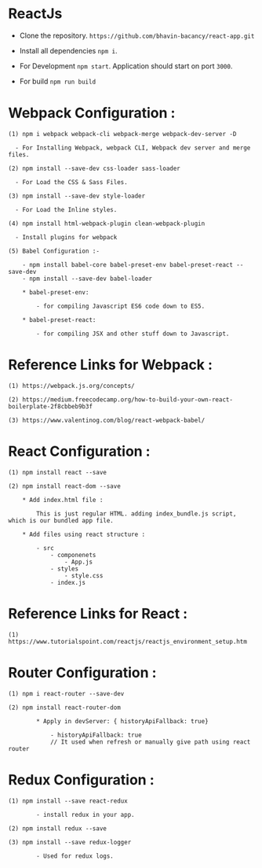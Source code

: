 # ReactJs 

* Clone the repository.
 `https://github.com/bhavin-bacancy/react-app.git`

* Install all dependencies
  `npm i`.

* For Development
  `npm start`.
  Application should start on port `3000`.

* For build
  `npm run build`

# Webpack Configuration : 

	(1) npm i webpack webpack-cli webpack-merge webpack-dev-server -D

	  - For Installing Webpack, webpack CLI, Webpack dev server and merge files.
	
	(2) npm install --save-dev css-loader sass-loader

      - For Load the CSS & Sass Files. 

	(3) npm install --save-dev style-loader

	  - For Load the Inline styles. 

	(4) npm install html-webpack-plugin clean-webpack-plugin

      - Install plugins for webpack

	(5) Babel Configuration :-

		- npm install babel-core babel-preset-env babel-preset-react --save-dev
		- npm install --save-dev babel-loader

		* babel-preset-env:

			- for compiling Javascript ES6 code down to ES5.

		* babel-preset-react:

			- for compiling JSX and other stuff down to Javascript.

# Reference Links for Webpack : 

	(1) https://webpack.js.org/concepts/

	(2) https://medium.freecodecamp.org/how-to-build-your-own-react-boilerplate-2f8cbbeb9b3f

	(3) https://www.valentinog.com/blog/react-webpack-babel/

# React Configuration : 

	(1) npm install react --save

	(2) npm install react-dom --save

		* Add index.html file : 

			This is just regular HTML. adding index_bundle.js script, which is our bundled app file.

		* Add files using react structure : 

			- src
				- componenets
					- App.js
				- styles
					- style.css
				- index.js

# Reference Links for React :

	(1) https://www.tutorialspoint.com/reactjs/reactjs_environment_setup.htm

# Router Configuration :

	(1) npm i react-router --save-dev

	(2) npm install react-router-dom

			* Apply in devServer: { historyApiFallback: true}

				- historyApiFallback: true 
				// It used when refresh or manually give path using react router

# Redux Configuration :

	(1) npm install --save react-redux

			- install redux in your app.

	(2) npm install redux --save

	(3) npm install --save redux-logger

			- Used for redux logs.

			